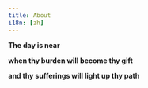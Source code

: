 ```yaml
---
title: About
i18n: [zh]
---
```


**The day is near**

**when thy burden will become thy gift**

**and thy sufferings will light up thy path**
